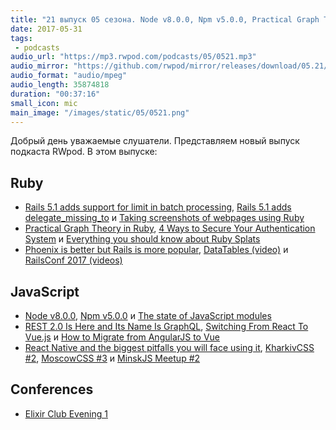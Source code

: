 ```yaml
---
title: "21 выпуск 05 сезона. Node v8.0.0, Npm v5.0.0, Practical Graph Theory in Ruby, DataTables, KharkivCSS #2, MoscowCSS #3 и прочее"
date: 2017-05-31
tags:
 - podcasts
audio_url: "https://mp3.rwpod.com/podcasts/05/0521.mp3"
audio_mirror: "https://github.com/rwpod/mirror/releases/download/05.21/0521.mp3"
audio_format: "audio/mpeg"
audio_length: 35874818
duration: "00:37:16"
small_icon: mic
main_image: "/images/static/05/0521.png"
---
```


Добрый день уважаемые слушатели. Представляем новый выпуск подкаста RWpod. В этом выпуске:

## Ruby

 - [Rails 5.1 adds support for limit in batch processing](https://blog.bigbinary.com/2017/05/23/rails-5-1-adds-support-for-limit-in-batch-processing.html), [Rails 5.1 adds delegate_missing_to](http://blog.bigbinary.com/2017/05/30/rails-5-1-adds-delegate-missing-to.html) и [Taking screenshots of webpages using Ruby](http://blog.redpanthers.co/screenshots-using-ruby/)
 - [Practical Graph Theory in Ruby](http://www.blackbytes.info/2017/05/graph-theory-in-ruby/), [4 Ways to Secure Your Authentication System](https://ducktypelabs.com/4-ways-to-secure-authentication/) и [Everything you should know about Ruby Splats](https://alexcastano.com/everything-about-ruby-splats/)
 - [Phoenix is better but Rails is more popular](https://hackernoon.com/phoenix-is-better-but-rails-is-more-popular-8975d5e68879), [DataTables (video)](https://www.driftingruby.com/episodes/datatables) и [RailsConf 2017 (videos)](http://confreaks.tv/events/railsconf2017)

## JavaScript

 - [Node v8.0.0](https://nodejs.org/en/blog/release/v8.0.0/), [Npm v5.0.0](http://blog.npmjs.org/post/161081169345/v500) и [The state of JavaScript modules](https://medium.com/webpack/the-state-of-javascript-modules-4636d1774358)
 - [REST 2.0 Is Here and Its Name Is GraphQL](https://www.sitepoint.com/rest-2-0-graphql/), [Switching From React To Vue.js](http://vuejsdevelopers.com/2017/05/28/switch-from-react-to-vue-js/) и [How to Migrate from AngularJS to Vue](https://medium.com/@npayot/how-to-migrate-from-angularjs-to-vue-4a1e9721bea8)
 - [React Native and the biggest pitfalls you will face using it](https://www.youtube.com/watch?v=9UahaciXAbU), [KharkivCSS #2](https://dou.ua/forums/topic/20631/), [MoscowCSS #3](https://www.youtube.com/playlist?list=PLAf_MJ7SOshF2_9ApXmZ-iGmfgfKQm7Vu) и [MinskJS Meetup #2](https://www.youtube.com/playlist?list=PL-whh3wS8xsKLNp3J7Jg9LkWBbbx5T1Q6)

## Conferences

 - [Elixir Club Evening 1](https://www.facebook.com/events/158544027995561)

<!--more-->
